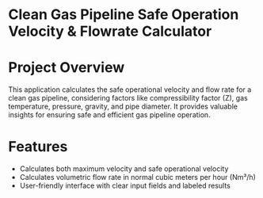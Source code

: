 # Clean Gas Pipeline Safe Operation Velocity & Flowrate Calculator


# Project Overview
This application calculates the safe operational velocity and flow rate for a clean gas pipeline, considering factors like compressibility factor (Z), gas temperature, pressure, gravity, and pipe diameter. It provides valuable insights for ensuring safe and efficient gas pipeline operation.


# Features
- Calculates both maximum velocity and safe operational velocity
- Calculates volumetric flow rate in normal cubic meters per hour (Nm³/h)
- User-friendly interface with clear input fields and labeled results

